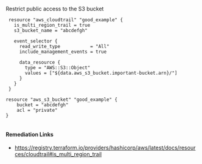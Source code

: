 
Restrict public access to the S3 bucket

```hcl
 resource "aws_cloudtrail" "good_example" {
   is_multi_region_trail = true
   s3_bucket_name = "abcdefgh"
 
   event_selector {
     read_write_type           = "All"
     include_management_events = true
 
     data_resource {
       type = "AWS::S3::Object"
       values = ["${data.aws_s3_bucket.important-bucket.arn}/"]
     }
   }
 }

resource "aws_s3_bucket" "good_example" {
	bucket = "abcdefgh"
	acl = "private"
}
 
```

#### Remediation Links
 - https://registry.terraform.io/providers/hashicorp/aws/latest/docs/resources/cloudtrail#is_multi_region_trail


